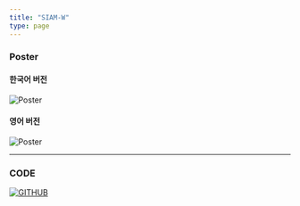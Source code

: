 ```yaml
---
title: "SIAM-W"
type: page
---
```


### Poster
#### 한국어 버전
![Poster](/image/SIAM-W/Poster_kr.jpg)   

#### 영어 버전
![Poster](/image/SIAM-W/Poster_en.jpg)  

---

### CODE
[![GITHUB](/image/profile/github-mark.png)](https://github.com/hanja1500/SIAM-W.git)
